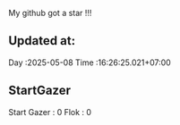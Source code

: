 My github got a star !!!
## Updated at:
  Day  :2025-05-08
Time :16:26:25.021+07:00
## StartGazer
Start Gazer : 0
Flok : 0